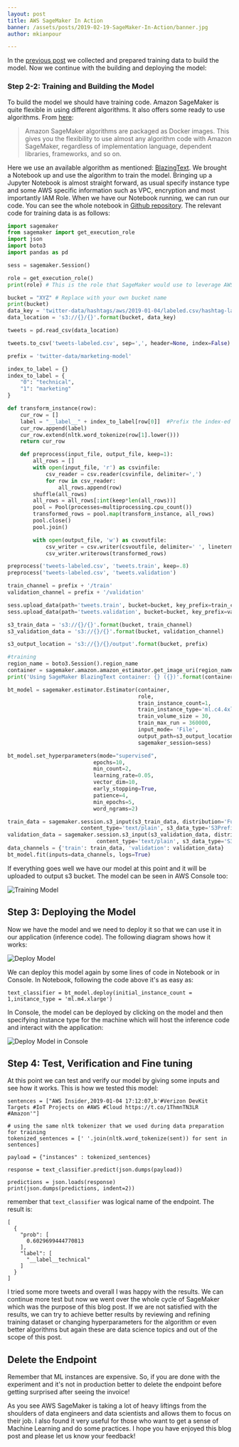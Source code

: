 ```yaml
---
layout: post
title: AWS SageMaker In Action
banner: /assets/posts/2019-02-19-SageMaker-In-Action/banner.jpg
author: mkianpour

---
```

In the [previous post](https://www.sentialabs.io/2019/01/30/SageMaker-In-Action.html) we collected and prepared training data to build the model. Now we continue with the building and deploying the model:

### Step 2-2: Training and Building the Model

To build the model we should have training code. Amazon SageMaker is quite flexible in using different algorithms. It also offers some ready to use algorithms. From [here](https://docs.aws.amazon.com/sagemaker/latest/dg/your-algorithms.html):

>Amazon SageMaker algorithms are packaged as Docker images. This gives you the flexibility to use almost any algorithm code with Amazon SageMaker, regardless of implementation language, dependent libraries, frameworks, and so on.

Here we use an available algorithm as mentioned: [BlazingText](https://docs.aws.amazon.com/sagemaker/latest/dg/blazingtext.html). We brought a Notebook up and use the algorithm to train the model. Bringing up a Jupyter Notebook is almost straight forward, as usual specify instance type and some AWS specific information such as VPC, encryption and most importantly IAM Role. When we have our Notebook running, we can run our code. You can see the whole notebook in [Github repository](https://github.com/mkianpour/twitter-machine-learning). The relevant code for training data is as follows:

```python
import sagemaker
from sagemaker import get_execution_role
import json
import boto3
import pandas as pd

sess = sagemaker.Session()

role = get_execution_role()
print(role) # This is the role that SageMaker would use to leverage AWS resources (S3, CloudWatch) on your behalf

bucket = "XYZ" # Replace with your own bucket name
print(bucket)
data_key = 'twitter-data/hashtags/aws/2019-01-04/labeled.csv/hashtag-labeled-only-tweet.csv'
data_location = 's3://{}/{}'.format(bucket, data_key)

tweets = pd.read_csv(data_location)

tweets.to_csv('tweets-labeled.csv', sep=',', header=None, index=False)

prefix = 'twitter-data/marketing-model'

index_to_label = {}
index_to_label = {
    "0": "technical",
    "1": "marketing"
}

def transform_instance(row):
    cur_row = []
    label = "__label__" + index_to_label[row[0]]  #Prefix the index-ed label with __label__
    cur_row.append(label)
    cur_row.extend(nltk.word_tokenize(row[1].lower()))
    return cur_row

    def preprocess(input_file, output_file, keep=1):
        all_rows = []
        with open(input_file, 'r') as csvinfile:
            csv_reader = csv.reader(csvinfile, delimiter=',')
            for row in csv_reader:
                all_rows.append(row)
        shuffle(all_rows)
        all_rows = all_rows[:int(keep*len(all_rows))]
        pool = Pool(processes=multiprocessing.cpu_count())
        transformed_rows = pool.map(transform_instance, all_rows)
        pool.close()
        pool.join()

        with open(output_file, 'w') as csvoutfile:
            csv_writer = csv.writer(csvoutfile, delimiter=' ', lineterminator='\n')
            csv_writer.writerows(transformed_rows)

preprocess('tweets-labeled.csv', 'tweets.train', keep=.8)
preprocess('tweets-labeled.csv', 'tweets.validation')

train_channel = prefix + '/train'
validation_channel = prefix + '/validation'

sess.upload_data(path='tweets.train', bucket=bucket, key_prefix=train_channel)
sess.upload_data(path='tweets.validation', bucket=bucket, key_prefix=validation_channel)

s3_train_data = 's3://{}/{}'.format(bucket, train_channel)
s3_validation_data = 's3://{}/{}'.format(bucket, validation_channel)

s3_output_location = 's3://{}/{}/output'.format(bucket, prefix)

#training
region_name = boto3.Session().region_name
container = sagemaker.amazon.amazon_estimator.get_image_uri(region_name, "blazingtext", "latest")
print('Using SageMaker BlazingText container: {} ({})'.format(container, region_name))

bt_model = sagemaker.estimator.Estimator(container,
                                         role,
                                         train_instance_count=1,
                                         train_instance_type='ml.c4.4xlarge',
                                         train_volume_size = 30,
                                         train_max_run = 360000,
                                         input_mode= 'File',
                                         output_path=s3_output_location,
                                         sagemaker_session=sess)

bt_model.set_hyperparameters(mode="supervised",
                           epochs=10,
                           min_count=2,
                           learning_rate=0.05,
                           vector_dim=10,
                           early_stopping=True,
                           patience=4,
                           min_epochs=5,
                           word_ngrams=2)

train_data = sagemaker.session.s3_input(s3_train_data, distribution='FullyReplicated',
                       content_type='text/plain', s3_data_type='S3Prefix')
validation_data = sagemaker.session.s3_input(s3_validation_data, distribution='FullyReplicated',
                            content_type='text/plain', s3_data_type='S3Prefix')
data_channels = {'train': train_data, 'validation': validation_data}
bt_model.fit(inputs=data_channels, logs=True)
```

If everything goes well we have our model at this point and it will be uploaded to output s3 bucket. The model can be seen in AWS Console too:

![Training Model](/assets/posts/2019-02-19-SageMaker-In-Action/model-in-console.png)

## Step 3: Deploying the Model

Now we have the model and we need to deploy it so that we can use it in our application (inference code). The following diagram shows how it works:

![Deploy Model](/assets/posts/2019-02-19-SageMaker-In-Action/sagemaker-architecture.png)

We can deploy this model again by some lines of code in Notebook or in Console. In Notebook, following the code above it's as easy as:

```
text_classifier = bt_model.deploy(initial_instance_count = 1,instance_type = 'ml.m4.xlarge')

```

In Console, the model can be deployed by clicking on the model and then specifying instance type for the machine which will host the inference code and interact with the application:

![Deploy Model in Console](/assets/posts/2019-02-19-SageMaker-In-Action/endpoint-creation.png)

## Step 4: Test, Verification and Fine tuning

At this point we can test and verify our model by giving some inputs and see how it works. This is how we tested this model:
```
sentences = ["AWS Insider,2019-01-04 17:12:07,b'#Verizon DevKit Targets #IoT Projects on #AWS #Cloud https://t.co/1ThmnTN3LR #Amazon'"]

# using the same nltk tokenizer that we used during data preparation for training
tokenized_sentences = [' '.join(nltk.word_tokenize(sent)) for sent in sentences]

payload = {"instances" : tokenized_sentences}

response = text_classifier.predict(json.dumps(payload))

predictions = json.loads(response)
print(json.dumps(predictions, indent=2))
```
remember that `text_classifier` was logical name of the endpoint. The result is:
```
[
  {
    "prob": [
      0.6029699444770813
    ],
    "label": [
      "__label__technical"
    ]
  }
]
```
I tried some more tweets and overall I was happy with the results.
We can continue more test but now we went over the whole cycle of SageMaker which was the purpose of this blog post. If we are not satisfied with the results, we can try to achieve better results by reviewing and refining training dataset or changing hyperparameters for the algorithm or even better algorithms but again these are data science topics and out of the scope of this post.

## Delete the Endpoint
Remember that ML instances are expensive. So, if you are done with the experiment and it's not in production better to delete the endpoint before getting surprised after seeing the invoice!

As you see AWS SageMaker is taking a lot of heavy liftings from the shoulders of data engineers and data scientists and allows them to focus on their job. I also found it very useful for those who want to get a sense of Machine Learning and do some practices. I hope you have enjoyed this blog post and please let us know your feedback!
